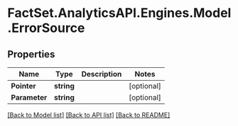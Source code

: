# FactSet.AnalyticsAPI.Engines.Model.ErrorSource
## Properties

Name | Type | Description | Notes
------------ | ------------- | ------------- | -------------
**Pointer** | **string** |  | [optional] 
**Parameter** | **string** |  | [optional] 

[[Back to Model list]](../README.md#documentation-for-models) [[Back to API list]](../README.md#documentation-for-api-endpoints) [[Back to README]](../README.md)

